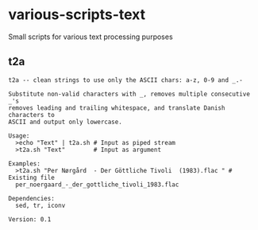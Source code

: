 # various-scripts-text
Small scripts for various text processing purposes

## t2a

    t2a -- clean strings to use only the ASCII chars: a-z, 0-9 and _.-

    Substitute non-valid characters with _, removes multiple consecutive _'s
    removes leading and trailing whitespace, and translate Danish characters to
    ASCII and output only lowercase.

    Usage:
      >echo "Text" | t2a.sh # Input as piped stream
      >t2a.sh "Text"        # Input as argument

    Examples:
      >t2a.sh "Per Nørgård  - Der Göttliche Tivoli  (1983).flac " # Existing file
      per_noergaard_-_der_gottliche_tivoli_1983.flac

    Dependencies:
      sed, tr, iconv

    Version: 0.1
